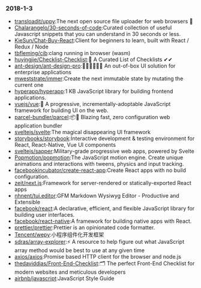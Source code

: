 ### 2018-1-3 
* [transloadit/uppy](https://github.com//transloadit/uppy):The next open source file uploader for web browsers 🐶 
* [Chalarangelo/30-seconds-of-code](https://github.com//Chalarangelo/30-seconds-of-code):Curated collection of useful Javascript snippets that you can understand in 30 seconds or less. 
* [KieSun/Chat-Buy-React](https://github.com//KieSun/Chat-Buy-React):Client for beginners to learn, built with React / Redux / Node 
* [tbfleming/cib](https://github.com//tbfleming/cib):clang running in browser (wasm) 
* [huyingjie/Checklist-Checklist](https://github.com//huyingjie/Checklist-Checklist):🌈 A Curated List of Checklists ✔︎✔︎ 
* [ant-design/ant-design-pro](https://github.com//ant-design/ant-design-pro):👨🏻‍💻👩🏻‍💻 An out-of-box UI solution for enterprise applications 
* [mweststrate/immer](https://github.com//mweststrate/immer):Create the next immutable state by mutating the current one 
* [hyperapp/hyperapp](https://github.com//hyperapp/hyperapp):1 KB JavaScript library for building frontend applications. 
* [vuejs/vue](https://github.com//vuejs/vue):🖖 A progressive, incrementally-adoptable JavaScript framework for building UI on the web. 
* [parcel-bundler/parcel](https://github.com//parcel-bundler/parcel):📦🚀 Blazing fast, zero configuration web application bundler 
* [sveltejs/svelte](https://github.com//sveltejs/svelte):The magical disappearing UI framework 
* [storybooks/storybook](https://github.com//storybooks/storybook):Interactive development & testing environment for React, React-Native, Vue UI components 
* [sveltejs/sapper](https://github.com//sveltejs/sapper):Military-grade progressive web apps, powered by Svelte 
* [Popmotion/popmotion](https://github.com//Popmotion/popmotion):The JavaScript motion engine. Create unique animations and interactions with tweens, physics and input tracking. 
* [facebookincubator/create-react-app](https://github.com//facebookincubator/create-react-app):Create React apps with no build configuration. 
* [zeit/next.js](https://github.com//zeit/next.js):Framework for server-rendered or statically-exported React apps 
* [nhnent/tui.editor](https://github.com//nhnent/tui.editor):GFM Markdown Wysiwyg Editor - Productive and Extensible 
* [facebook/react](https://github.com//facebook/react):A declarative, efficient, and flexible JavaScript library for building user interfaces. 
* [facebook/react-native](https://github.com//facebook/react-native):A framework for building native apps with React. 
* [prettier/prettier](https://github.com//prettier/prettier):Prettier is an opinionated code formatter. 
* [Tencent/wepy](https://github.com//Tencent/wepy):小程序组件化开发框架 
* [sdras/array-explorer](https://github.com//sdras/array-explorer):⚡️ A resource to help figure out what JavaScript array method would be best to use at any given time 
* [axios/axios](https://github.com//axios/axios):Promise based HTTP client for the browser and node.js 
* [thedaviddias/Front-End-Checklist](https://github.com//thedaviddias/Front-End-Checklist):🗂 The perfect Front-End Checklist for modern websites and meticulous developers 
* [airbnb/javascript](https://github.com//airbnb/javascript):JavaScript Style Guide 
